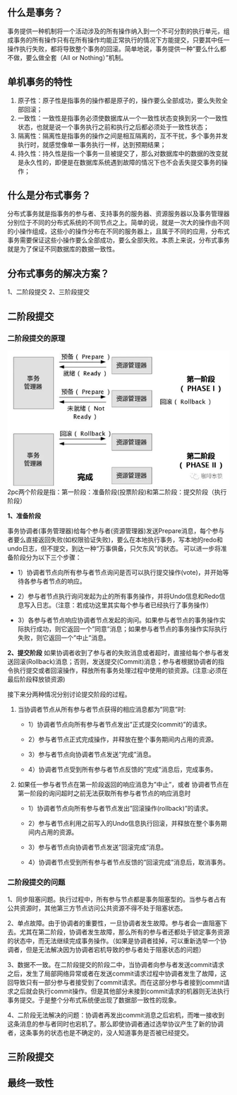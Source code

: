 ## 什么是事务？
事务提供一种机制将一个活动涉及的所有操作纳入到一个不可分割的执行单元，组成事务的所有操作只有在所有操作均能正常执行的情况下方能提交，只要其中任一操作执行失败，都将导致整个事务的回滚。简单地说，事务提供一种“要么什么都不做，要么做全套（All or Nothing）”机制。

## 单机事务的特性
1. 原子性：原子性是指事务的操作都是原子的，操作要么全部成功，要么失败全部回滚；
2. 一致性：一致性是指事务必须使数据库从一个一致性状态变换到另一个一致性状态，也就是说一个事务执行之前和执行之后都必须处于一致性状态；
3. 隔离性：隔离性是指事务的操作之间是相互隔离的，互不干扰，多个事务并发执行时，就感觉像单一事务执行一样，达到预期结果；
4. 持久性：持久性是指一个事务一旦被提交了，那么对数据库中的数据的改变就是永久性的，即便是在数据库系统遇到故障的情况下也不会丢失提交事务的操作；

## 什么是分布式事务？
分布式事务就是指事务的参与者、支持事务的服务器、资源服务器以及事务管理器分别位于不同的分布式系统的不同节点之上。简单的说，就是一次大的操作由不同的小操作组成，这些小的操作分布在不同的服务器上，且属于不同的应用，分布式事务需要保证这些小操作要么全部成功，要么全部失败。本质上来说，分布式事务就是为了保证不同数据库的数据一致性。

## 分布式事务的解决方案？
1、二阶段提交
2、三阶段提交

## 二阶段提交
### 二阶段提交的原理
![2pc原理图](../images/ds/2pc.jpg)
2pc两个阶段是指：第一阶段：准备阶段(投票阶段)和第二阶段：提交阶段（执行阶段）

**1、准备阶段**

事务协调者(事务管理器)给每个参与者(资源管理器)发送Prepare消息，每个参与者要么直接返回失败(如权限验证失败)，要么在本地执行事务，写本地的redo和undo日志，但不提交，到达一种“万事俱备，只欠东风”的状态。
可以进一步将准备阶段分为以下三个步骤：

* 1）协调者节点向所有参与者节点询问是否可以执行提交操作(vote)，并开始等待各参与者节点的响应。

* 2）参与者节点执行询问发起为止的所有事务操作，并将Undo信息和Redo信息写入日志。（注意：若成功这里其实每个参与者已经执行了事务操作）

* 3）各参与者节点响应协调者节点发起的询问。如果参与者节点的事务操作实际执行成功，则它返回一个”同意”消息；如果参与者节点的事务操作实际执行失败，则它返回一个”中止”消息。

**2、提交阶段**
如果协调者收到了参与者的失败消息或者超时，直接给每个参与者发送回滚(Rollback)消息；否则，发送提交(Commit)消息；参与者根据协调者的指令执行提交或者回滚操作，释放所有事务处理过程中使用的锁资源。(注意:必须在最后阶段释放锁资源)

接下来分两种情况分别讨论提交阶段的过程。

1. 当协调者节点从所有参与者节点获得的相应消息都为”同意”时:
    * 1）协调者节点向所有参与者节点发出”正式提交(commit)”的请求。

    * 2）参与者节点正式完成操作，并释放在整个事务期间内占用的资源。

    * 3）参与者节点向协调者节点发送”完成”消息。

    * 4）协调者节点受到所有参与者节点反馈的”完成”消息后，完成事务。
2. 如果任一参与者节点在第一阶段返回的响应消息为”中止”，或者 协调者节点在第一阶段的询问超时之前无法获取所有参与者节点的响应消息时
    * 1）协调者节点向所有参与者节点发出”回滚操作(rollback)”的请求。

    * 2）参与者节点利用之前写入的Undo信息执行回滚，并释放在整个事务期间内占用的资源。

    * 3）参与者节点向协调者节点发送”回滚完成”消息。

    * 4）协调者节点受到所有参与者节点反馈的”回滚完成”消息后，取消事务。
### 二阶段提交的问题

1、同步阻塞问题。执行过程中，所有参与节点都是事务阻塞型的。当参与者占有公共资源时，其他第三方节点访问公共资源不得不处于阻塞状态。

2、单点故障。由于协调者的重要性，一旦协调者发生故障。参与者会一直阻塞下去。尤其在第二阶段，协调者发生故障，那么所有的参与者还都处于锁定事务资源的状态中，而无法继续完成事务操作。（如果是协调者挂掉，可以重新选举一个协调者，但是无法解决因为协调者宕机导致的参与者处于阻塞状态的问题）

3、数据不一致。在二阶段提交的阶段二中，当协调者向参与者发送commit请求之后，发生了局部网络异常或者在发送commit请求过程中协调者发生了故障，这回导致只有一部分参与者接受到了commit请求。而在这部分参与者接到commit请求之后就会执行commit操作。但是其他部分未接到commit请求的机器则无法执行事务提交。于是整个分布式系统便出现了数据部一致性的现象。

4、二阶段无法解决的问题：协调者再发出commit消息之后宕机，而唯一接收到这条消息的参与者同时也宕机了。那么即使协调者通过选举协议产生了新的协调者，这条事务的状态也是不确定的，没人知道事务是否被已经提交。

## 三阶段提交

## 最终一致性

